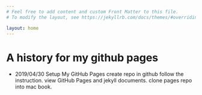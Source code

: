 ```yaml
---
# Feel free to add content and custom Front Matter to this file.
# To modify the layout, see https://jekyllrb.com/docs/themes/#overriding-theme-defaults

layout: home
---
```


# A history for my github pages

- 2019/04/30 Setup My GitHub Pages
    create repo in github follow the instruction.
    view GitHub Pages and jekyll documents.
    clone pages repo into mac book.

